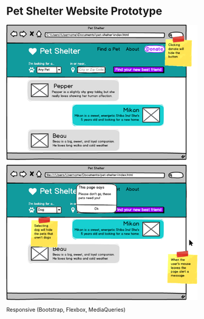 # Pet Shelter Website Prototype

![Image to recreate](petshelter.png)

Responsive (Bootstrap, Flexbox, MediaQueries)